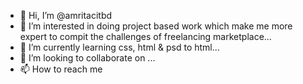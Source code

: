 - 👋 Hi, I’m @amritacitbd
- 👀 I’m interested in doing project based work which make me more expert to compit the challenges of freelancing marketplace...
- 🌱 I’m currently learning css, html & psd to html...
- 💞️ I’m looking to collaborate on ...
- 📫 How to reach me 

<!---
amritacitbd/amritacitbd is a ✨ special ✨ repository because its `README.md` (this file) appears on your GitHub profile.
You can click the Preview link to take a look at your changes.
--->

